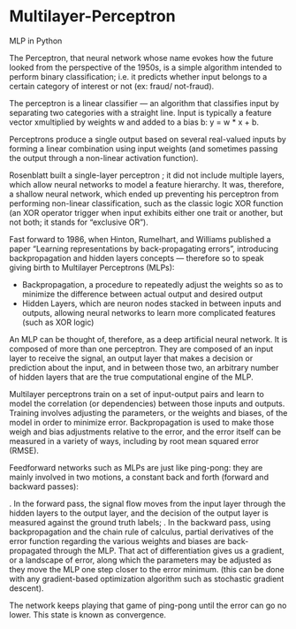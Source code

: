 # Multilayer-Perceptron
MLP in Python

The Perceptron, that neural network whose name evokes how the future looked from the perspective of the 1950s, 
is a simple algorithm intended to perform binary classification; i.e. it predicts whether input belongs to a certain 
category of interest or not (ex: fraud/ not-fraud).

The perceptron is a linear classifier — an algorithm that classifies input by separating two categories with a straight
line. Input is typically a feature vector xmultiplied by weights w and added to a bias b: y = w * x + b.

Perceptrons produce a single output based on several real-valued inputs by forming a linear combination using input
weights (and sometimes passing the output through a non-linear activation function). 

Rosenblatt built a single-layer perceptron ; it did not include multiple layers, which allow neural networks to model 
a feature hierarchy. It was, therefore, a shallow neural network, which ended up preventing his perceptron from performing
non-linear classification, such as the classic logic XOR function (an XOR operator trigger when input exhibits either one
trait or another, but not both; it stands for “exclusive OR”).

Fast forward to 1986, when Hinton, Rumelhart, and Williams published a paper “Learning representations by back-propagating
errors”, introducing backpropagation and hidden layers concepts — therefore so to speak giving birth to Multilayer 
Perceptrons (MLPs):

* Backpropagation, a procedure to repeatedly adjust the weights so as to minimize the difference between actual output
and desired output
* Hidden Layers, which are neuron nodes stacked in between inputs and outputs, allowing neural networks to learn more
complicated features (such as XOR logic)

An MLP can be thought of, therefore, as a deep artificial neural network. It is composed of more than one perceptron. 
They are composed of an input layer to receive the signal, an output layer that makes a decision or prediction about 
the input, and in between those two, an arbitrary number of hidden layers that are the true computational engine of the MLP.

Multilayer perceptrons train on a set of input-output pairs and learn to model the correlation (or dependencies) between
those inputs and outputs. Training involves adjusting the parameters, or the weights and biases, of the model in order
to minimize error. Backpropagation is used to make those weigh and bias adjustments relative to the error, and the error
itself can be measured in a variety of ways, including by root mean squared error (RMSE).

Feedforward networks such as MLPs are just like ping-pong: they are mainly involved in two motions, a constant back and
forth (forward and backward passes):

. In the forward pass, the signal flow moves from the input layer through the hidden layers to the output layer, and
the decision of the output layer is measured against the ground truth labels;
. In the backward pass, using backpropagation and the chain rule of calculus, partial derivatives of the error function
regarding the various weights and biases are back-propagated through the MLP. That act of differentiation gives us a 
gradient, or a landscape of error, along which the parameters may be adjusted as they move the MLP one step closer to
the error minimum. (this can be done with any gradient-based optimization algorithm such as stochastic gradient descent).

The network keeps playing that game of ping-pong until the error can go no lower. This state is known as convergence.

